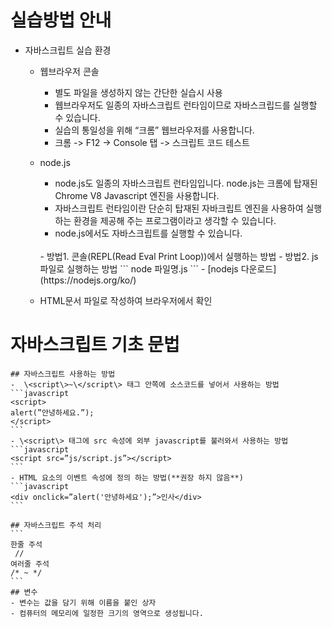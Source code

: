 # 실습방법 안내 
- 자바스크립트 실습 환경 
	- 웹브라우저 콘솔 
		- 별도 파일을 생성하지 않는 간단한 실습시 사용
		- 웹브라우저도 일종의 자바스크립트 런타임이므로 자바스크립드를 실행할 수 있습니다.     
		- 실습의 통일성을 위해 “크롬” 웹브라우저를 사용합니다.
		- 크롬 -> F12 -> Console 탭 -> 스크립트 코드 테스트
	- node.js
		- node.js도 일종의 자바스크립트 런타임입니다.  node.js는 크롬에 탑재된 Chrome V8 Javascript 엔진을 사용합니다. 
		- 자바스크립트 런타임이란 단순히 탑재된 자바크립트 엔진을 사용하여 실행하는 환경을 제공해 주는 프로그램이라고 생각할 수 있습니다.
		- node.js에서도 자바스크립트를 실행할 수 있습니다. 
		<br>
		- 방법1. 콘솔(REPL(Read Eval Print Loop))에서 실행하는 방법
		- 방법2. js 파일로 실행하는 방법
			```
			node 파일명.js 
			```
		- [nodejs 다운로드](https://nodejs.org/ko/)
		
	- HTML문서 파일로 작성하여 브라우저에서 확인
			
# 자바스크립트 기초 문법 
	## 자바스크립트 사용하는 방법 
	-  \<script\>~\</script\> 태그 안쪽에 소스코드를 넣어서 사용하는 방법
	```javascript
	<script>
	alert(”안녕하세요.”);
	</script>  
	```
	- \<script\> 태그에 src 속성에 외부 javascript를 불러와서 사용하는 방법
	```javascript
	<script src=”js/script.js”></script>
	```
	- HTML 요소의 이벤트 속성에 정의 하는 방법(**권장 하지 않음**)
	```javascript
	<div onclick=”alert('안녕하세요');”>인사</div>
	```
	
	## 자바스크립트 주석 처리 
	```
	한줄 주석
	 // 
	여러줄 주석
	/* ~ */
	```
	## 변수
	- 변수는 값을 담기 위해 이름을 붙인 상자 
	- 컴퓨터의 메모리에 일정한 크기의 영역으로 생성됩니다.